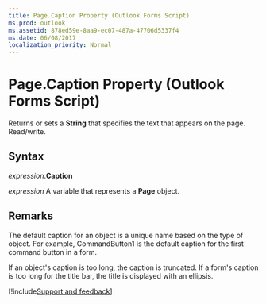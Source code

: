 ```yaml
---
title: Page.Caption Property (Outlook Forms Script)
ms.prod: outlook
ms.assetid: 878ed59e-8aa9-ec07-487a-47706d5337f4
ms.date: 06/08/2017
localization_priority: Normal
---
```



# Page.Caption Property (Outlook Forms Script)

Returns or sets a **String** that specifies the text that appears on the page. Read/write.


## Syntax

_expression_.**Caption**

_expression_ A variable that represents a **Page** object.


## Remarks

The default caption for an object is a unique name based on the type of object. For example, CommandButton1 is the default caption for the first command button in a form.

If an object's caption is too long, the caption is truncated. If a form's caption is too long for the title bar, the title is displayed with an ellipsis.

[!include[Support and feedback](~/includes/feedback-boilerplate.md)]